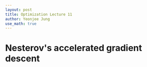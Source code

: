 ```yaml
---
layout: post
title: Optimization Lecture 11
author: Yeonjee Jung
use_math: true
---
```


# Nesterov's accelerated gradient descent
